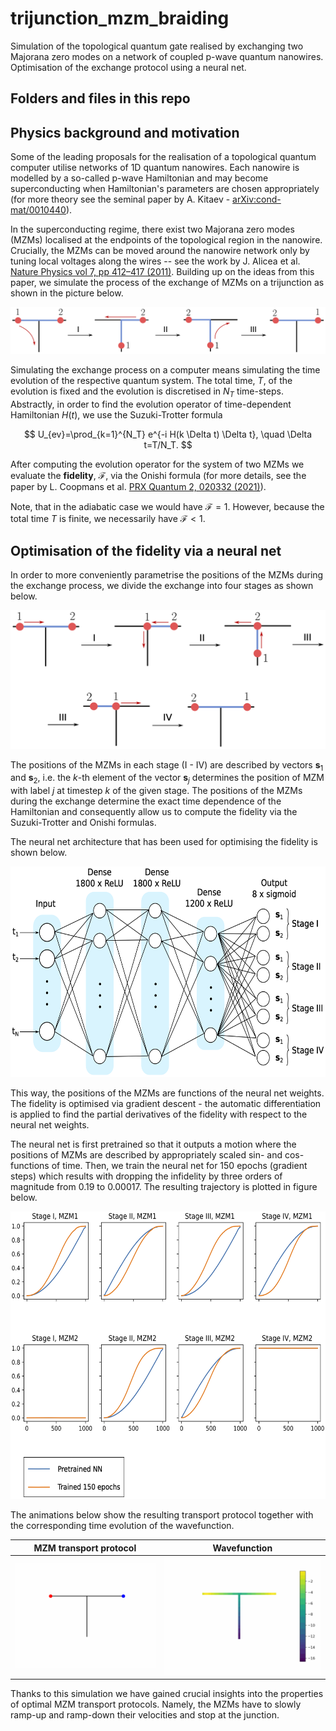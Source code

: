 # trijunction_mzm_braiding
Simulation of the topological quantum gate realised by exchanging two Majorana zero modes on a network of coupled p-wave quantum nanowires. Optimisation of the exchange protocol using a neural net.

## Folders and files in this repo


## Physics background and motivation

Some of the leading proposals for the realisation of a topological quantum computer utilise networks of 1D quantum nanowires. Each nanowire is modelled by a so-called p-wave Hamiltonian and may become superconducting when Hamiltonian's parameters are chosen appropriately (for more theory see the seminal paper by A. Kitaev - [arXiv:cond-mat/0010440](https://arxiv.org/abs/cond-mat/0010440)).

In the superconducting regime, there exist two Majorana zero modes (MZMs) localised at the endpoints of the topological region in the nanowire. Crucially, the MZMs can be moved around the nanowire network only by tuning local voltages along the wires -- see the work by J. Alicea et al.[ Nature Physics vol 7, pp 412–417 (2011)](https://www.nature.com/articles/nphys1915). Building up on the ideas from this paper, we simulate the process of the exchange of MZMs on a trijunction as shown in the picture below.

![Image](https://github.com/tmaciazek/trijunction_mzm_braiding/blob/main/pictures/Texchange.png)

Simulating the exchange process on a computer means simulating the time evolution of the respective quantum system. The total time, $T$, of the evolution is fixed and the evolution is discretised in $N_T$ time-steps. Abstractly, in order to find the evolution operator of time-dependent Hamiltonian $H(t)$, we use the Suzuki-Trotter formula

$$ U_{ev}=\prod_{k=1}^{N_T} e^{-i H(k \Delta t) \Delta t}, \quad \Delta t=T/N_T. $$

After computing the evolution operator for the system of two MZMs we evaluate the **fidelity**, $\mathcal{F}$, via the Onishi formula (for more details, see the paper by L. Coopmans et al. [PRX Quantum 2, 020332 (2021)](https://doi.org/10.48550/arXiv.2008.09128)).

Note, that in the adiabatic case we would have $\mathcal{F}=1$. However, because the total time $T$ is finite, we necessarily have $\mathcal{F}<1$.

## Optimisation of the fidelity via a neural net

In order to more conveniently parametrise the positions of the MZMs during the exchange process, we divide the exchange into four stages as shown below.

![Image](https://github.com/tmaciazek/trijunction_mzm_braiding/blob/main/pictures/stages.png)

The positions of the MZMs in each stage (I - IV) are described by vectors $\mathbf{s}_1$ and $\mathbf{s}_2$, i.e. the $k$-th element of the vector $\mathbf{s}_j$ determines the position of MZM with label $j$ at timestep $k$ of the given stage. The positions of the MZMs during the exchange determine the exact time dependence of the Hamiltonian and consequently allow us to compute the fidelity via the Suzuki-Trotter and Onishi formulas.

The neural net architecture that has been used for optimising the fidelity is shown below.

<img src="https://github.com/tmaciazek/trijunction_mzm_braiding/blob/main/pictures/nn.png" width="600" height="337">

This way, the positions of the MZMs are functions of the neural net weights. The fidelity is optimised via gradient descent - the automatic differentiation is applied to find the partial derivatives of the fidelity with respect to the neural net weights.

The neural net is first pretrained so that it outputs a motion where the positions of MZMs are described by appropriately scaled sin- and cos- functions of time. Then, we train the neural net for 150 epochs (gradient steps) which results with dropping the infidelity by three orders of magnitude from $0.19$ to $0.00017$. The resulting trajectory is plotted in figure below. 

<img src="https://github.com/tmaciazek/trijunction_mzm_braiding/blob/main/pictures/trained.png" width="600" height="460">

The animations below show the resulting transport protocol together with the corresponding time evolution of the wavefunction.

MZM transport protocol             |  Wavefunction
:-------------------------:|:-------------------------:
![Image](https://github.com/tmaciazek/trijunction_mzm_braiding/blob/main/pictures/dots.gif)  |  ![Image](https://github.com/tmaciazek/trijunction_mzm_braiding/blob/main/pictures/colormap.gif)

Thanks to this simulation we have gained crucial insights into the properties of optimal MZM transport protocols. Namely, the MZMs have to slowly ramp-up and ramp-down their velocities and stop at the junction.

